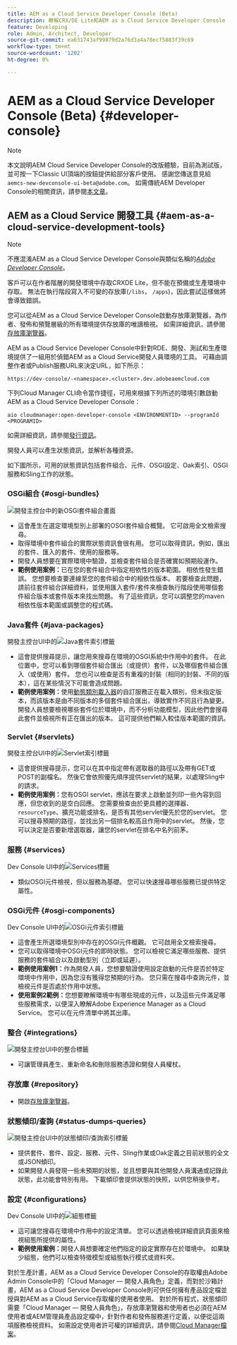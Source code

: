 ```yaml
---
title: AEM as a Cloud Service Developer Console (Beta)
description: 瞭解CRX/DE Lite和AEM as a Cloud Service Developer Console
feature: Developing
role: Admin, Architect, Developer
source-git-commit: ea631743af99879d2a76d3a4a78ecf5883f39c69
workflow-type: tm+mt
source-wordcount: '1202'
ht-degree: 0%

---
```



# AEM as a Cloud Service Developer Console (Beta) {#developer-console}

>[!NOTE]
>
>本文說明AEM Cloud Service Developer Console的改版體驗，目前為測試版，並可按一下Classic UI頂端的按鈕提供給部分客戶使用。 感謝您傳送意見給`aemcs-new-devconsole-ui-beta@adobe.com`。 如需傳統AEM Developer Console的相關資訊，請參閱[本文章](/help/implementing/developing/introduction/development-guidelines.md#crxde-lite-and-developer-console)。

## AEM as a Cloud Service 開發工具 {#aem-as-a-cloud-service-development-tools}

>[!NOTE]
>不應混淆AEM as a Cloud Service Developer Console與類似名稱的&#x200B;[*Adobe Developer Console*](https://developer.adobe.com/developer-console/)。
>

客戶可以在作者階層的開發環境中存取CRXDE Lite，但不能在預備或生產環境中存取。 無法在執行階段寫入不可變的存放庫(`/libs`， `/apps`)，因此嘗試這樣做將會導致錯誤。

您可以從AEM as a Cloud Service Developer Console啟動存放庫瀏覽器，為作者、發佈和預覽層級的所有環境提供存放庫的唯讀檢視。 如需詳細資訊，請參閱[存放庫瀏覽器](/help/implementing/developing/tools/repository-browser.md)。

AEM as a Cloud Service Developer Console中針對RDE、開發、測試和生產環境提供了一組用於偵錯AEM as a Cloud Service開發人員環境的工具。 可藉由調整作者或Publish服務URL來決定URL，如下所示：

`https://dev-console/-<namespace>.<cluster>.dev.adobeaemcloud.com`

下列Cloud Manager CLI命令當作捷徑，可用來根據下列所述的環境引數啟動AEM as a Cloud Service Developer Console：

`aio cloudmanager:open-developer-console <ENVIRONMENTID> --programId <PROGRAMID>`

如需詳細資訊，請參閱[發行資訊](/help/release-notes/home.md)。

開發人員可以產生狀態資訊，並解析各種資源。

如下圖所示，可用的狀態資訊包括套件組合、元件、OSGI設定、Oak索引、OSGI服務和Sling工作的狀態。

### OSGi組合 {#osgi-bundles}

![開發主控台中的新OSGi套件組合畫面](/help/implementing/developing/introduction/assets/osgi-bundles.png)

* 這會產生在選定環境型別上部署的OSGI套件組合概覽。 它可啟用全文檢索搜尋。
* 取得環境中套件組合的實際狀態資訊會很有用。 您可以取得資訊，例如，匯出的套件、匯入的套件、使用的服務等。
* 開發人員想要在實際環境中驗證，並檢查套件組合是否確實如預期般運作。
* **範例使用案例：**&#x200B;已在您的套件組合中指定相依性的版本範圍。 相依性發生錯誤。 您想要檢查要連線至您的套件組合中的相依性版本。 若要檢查此問題，請前往套件組合詳細資料，並使用匯入套件/套件來檢查執行階段使用哪個套件組合版本或套件版本來找出問題。 有了這些資訊，您可以調整您的maven相依性版本範圍或調整您的程式碼。

### Java套件 {#java-packages}

開發主控台UI中的![Java套件索引標籤](/help/implementing/developing/introduction/assets/java-packages-dev-console-ui.png)

* 這會提供搜尋提示，讓您用來搜尋在環境的OSGI系統中作用中的套件。 在此位置中，您可以看到哪個套件組合匯出（或提供）套件，以及哪個套件組合匯入（或使用）套件。 您也可以檢查是否有重複的封裝（相同的封裝、不同的版本），這在某些情況下可能會造成問題。
* **範例使用案例：**&#x200B;使用[動態類別載入器](https://sling.apache.org/apidocs/sling9/org/apache/sling/commons/classloader/DynamicClassLoaderManager.html)的自訂服務正在載入類別，但未指定版本，而該版本是由不同版本的多個套件組合匯出，導致實作不同且行為變更。 開發人員想要檢視哪些套件位於環境中，而不分析功能模型，因此他們會搜尋此套件並檢視所有正在匯出的版本。 這可提供他們輸入較佳版本範圍的資訊。

### Servlet {#servlets}

開發主控台UI中的![Servlet索引標籤](/help/implementing/developing/introduction/assets/servlets-dev-console-ui.png)

* 這會提供搜尋提示，您可以在其中指定帶有選取器的路徑以及帶有GET或POST的副檔名。 然後它會依照優先順序提供servlet的結果，以處理Sling中的請求。
* **範例使用案例：**&#x200B;您有OSGI servlet，應該在要求上啟動並列印一些內容到回應，但您收到的是空白回應。 您需要檢查由於更具體的選擇器、`resourceType`、擴充功能或排名，是否有其他servlet優先於您的servlet。 您可以搜尋預期的路徑，並找出另一個排名較高且作用中的servlet。 然後，您可以決定是否要新增選取器，讓您的servlet在排名中名列前茅。

### 服務 {#services}

Dev Console UI中的![Services標籤](/help/implementing/developing/introduction/assets/services-dev-console.png)

* 類似OSGI元件檢視，但以服務為基礎。 您可以快速搜尋哪些服務已提供特定屬性。

### OSGi元件 {#osgi-components}

Dev Console UI中的![OSGi元件索引標籤](/help/implementing/developing/introduction/assets/osgi-components-dev-console.png)

* 這會產生所選環境型別中存在的OSGI元件概觀。 它可啟用全文檢索搜尋。
* 您可以取得環境中OSGI元件的即時狀態。 您可以檢視它滿足哪些服務、提供服務的套件組合以及啟動型別（立即或延遲）。
* **範例使用案例1：**&#x200B;作為開發人員，您想要驗證使用設定啟動的元件是否於特定環境中作用中，因為您沒有獲得您預期的行為。 您只需在搜尋中查詢元件，並檢視元件是否處於作用中狀態。
* **使用案例2範例：**&#x200B;您想要瞭解環境中有哪些現成的元件，以及這些元件滿足哪些服務需求，以便深入瞭解Adobe Experience Manager as a Cloud Service。 您可以在元件清單中將其出庫。

### 整合 {#integrations}

![開發主控台UI中的整合標籤](/help/implementing/developing/introduction/assets/integrations-dev-console-ui.png)

* 可讓管理員產生、重新命名和刪除服務憑證和開發人員權杖。

### 存放庫 {#repository}

* 開啟[存放庫瀏覽器](/help/implementing/developing/tools/repository-browser.md)。

### 狀態傾印/查詢 {#status-dumps-queries}

![開發主控台UI中的狀態傾印/查詢索引標籤](/help/implementing/developing/introduction/assets/status-dumps-queries.png)

* 提供套件、套件、設定、服務、元件、Sling作業或Oak定義之目前狀態的全文或JSON傾印。
* 如果開發人員發現一些未預期的狀態，並且想要與其他開發人員溝通或記錄此狀態，此功能會特別有用。 下載傾印會提供狀態的快照，以供您稍後參考。

### 設定 {#configurations}

Dev Console UI中的![組態標籤](/help/implementing/developing/introduction/assets/configurations-dev-console.png)

* 這可讓您搜尋在環境中作用中的設定清單。 您可以透過檢視詳細資訊頁面來檢視組態所提供的屬性。
* **範例使用案例：**&#x200B;開發人員想要確定他們指定的設定實際存在於環境中。 如果缺少組態，他們可以檢查特徵模型或組態執行模式或資料夾。

對於生產計畫，AEM as a Cloud Service Developer Console的存取權由Adobe Admin Console中的「Cloud Manager — 開發人員角色」定義，而對於沙箱計畫，AEM as a Cloud Service Developer Console則可供任何擁有產品設定檔並授與對AEM as a Cloud Service存取權的使用者使用。 對於所有程式，狀態傾印需要「Cloud Manager — 開發人員角色」，存放庫瀏覽器和使用者也必須在AEM使用者或AEM管理員產品設定檔中，針對作者和發佈服務進行定義，以便從這兩項服務檢視資料。 如需設定使用者許可權的詳細資訊，請參閱[Cloud Manager檔案](https://experienceleague.adobe.com/docs/experience-manager-cloud-manager/using/requirements/setting-up-users-and-roles.html)。